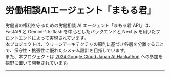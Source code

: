 # 労働相談AIエージェント「まもる君」

労働者の権利を守るための労働相談 AI エージェント「まもる君 API」は、FastAPI と Gemini-1.5-flash を中心としたバックエンドと Next.js を用いたフロントエンドによって実現されています。  
本プロジェクトは、クリーンアーキテクチャの原則に基づき各層を分離することで、保守性・拡張性に優れたシステム設計を目指しています。  
また、本プロジェクトは [2024 Google Cloud Japan AI Hackathon](https://zenn.dev/hackathons/2024-google-cloud-japan-ai-hackathon) への参加を視野に置いて開発されています。

---
